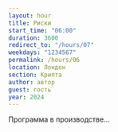 ```yaml
---
layout: hour
title: Риски
start_time: "06:00"
duration: 3600
redirect_to: "/hours/07"
weekdays: "1234567"
permalink: /hours/06
location: Лондон
section: Крипта
author: автор
guest: гость  
year: 2024
---
```



Программа в производстве...
